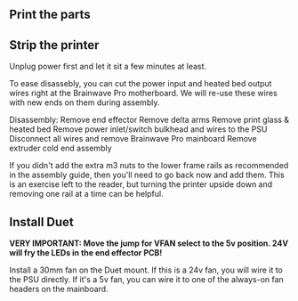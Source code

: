 ## Print the parts

## Strip the printer
Unplug power first and let it sit a few minutes at least.

To ease disassebly, you can cut the power input and heated bed output wires right at the Brainwave Pro motherboard.  We will
re-use these wires with new ends on them during assembly.

Disassembly:
  Remove end effector
  Remove delta arms
  Remove print glass & heated bed
  Remove power inlet/switch bulkhead and wires to the PSU
  Disconnect all wires and remove Brainwave Pro mainboard
  Remove extruder cold end assembly

If you didn't add the extra m3 nuts to the lower frame rails as recommended in the assembly guide, then you'll need to go back
now and add them.  This is an exercise left to the reader, but turning the printer upside down and removing one rail at a time
can be helpful.

## Install Duet

**VERY IMPORTANT: Move the jump for VFAN select to the 5v position.  24V will fry the LEDs in the end effector PCB!**

Install a 30mm fan on the Duet mount.  If this is a 24v fan, you will wire it to the PSU directly.  If it's a 5v fan, you can
wire it to one of the always-on fan headers on the mainboard.
